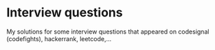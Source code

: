 # Interview questions
My solutions for some interview questions that appeared on codesignal (codefights), hackerrank, leetcode,...
